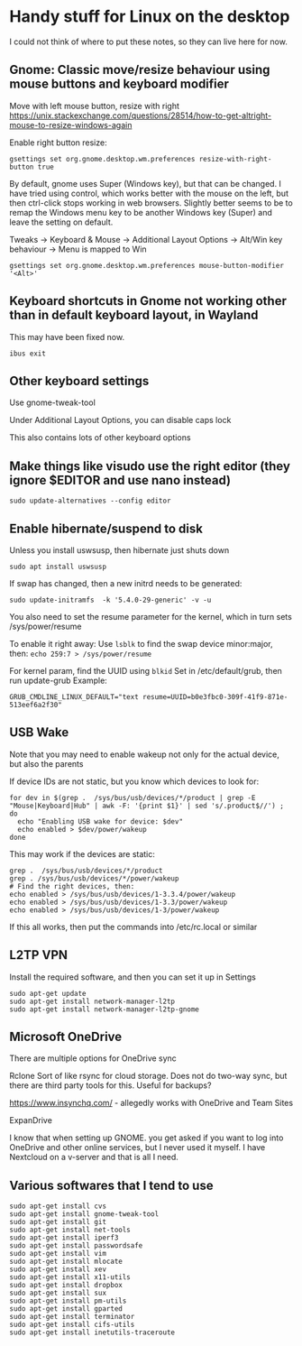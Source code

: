 # Handy stuff for Linux on the desktop
I could not think of where to put these notes, so they can live here for now.

## Gnome: Classic move/resize behaviour using mouse buttons and keyboard modifier
Move with left mouse button, resize with right
https://unix.stackexchange.com/questions/28514/how-to-get-altright-mouse-to-resize-windows-again

Enable right button resize:
```
gsettings set org.gnome.desktop.wm.preferences resize-with-right-button true
```

By default, gnome uses Super (Windows key), but that can be changed.
I have tried using control, which works better with the mouse on the left, but then ctrl-click stops working in web browsers.
Slightly better seems to be to remap the Windows menu key to be another Windows key (Super) and leave the setting on default.

Tweaks -> Keyboard & Mouse -> Additional Layout Options -> Alt/Win key behaviour -> Menu is mapped to Win

```
gsettings set org.gnome.desktop.wm.preferences mouse-button-modifier '<Alt>'
```

## Keyboard shortcuts in Gnome not working other than in default keyboard layout, in Wayland
This may have been fixed now.
```
ibus exit
```

## Other keyboard settings
Use gnome-tweak-tool

Under Additional Layout Options, you can disable caps lock

This also contains lots of other keyboard options

## Make things like visudo use the right editor (they ignore $EDITOR and use nano instead)
```
sudo update-alternatives --config editor
```

## Enable hibernate/suspend to disk

Unless you install uswsusp, then hibernate just shuts down
```
sudo apt install uswsusp
```

If swap has changed, then a new initrd needs to be generated:
```
sudo update-initramfs  -k '5.4.0-29-generic' -v -u
```

You also need to set the resume parameter for the kernel, which in turn sets /sys/power/resume

To enable it right away:
Use `lsblk` to find the swap device minor:major, then: `echo 259:7 > /sys/power/resume`

For kernel param, find the UUID using `blkid`
Set in /etc/default/grub, then run update-grub
Example:
```
GRUB_CMDLINE_LINUX_DEFAULT="text resume=UUID=b0e3fbc0-309f-41f9-871e-513eef6a2f30"

```

## USB Wake
Note that you may need to enable wakeup not only for the actual device, but also the parents

If device IDs are not static, but you know which devices to look for:
```
for dev in $(grep .  /sys/bus/usb/devices/*/product | grep -E "Mouse|Keyboard|Hub" | awk -F: '{print $1}' | sed 's/.product$//') ; do
  echo "Enabling USB wake for device: $dev"
  echo enabled > $dev/power/wakeup
done
```

This may work if the devices are static:
```
grep .  /sys/bus/usb/devices/*/product
grep . /sys/bus/usb/devices/*/power/wakeup
# Find the right devices, then:
echo enabled > /sys/bus/usb/devices/1-3.3.4/power/wakeup
echo enabled > /sys/bus/usb/devices/1-3.3/power/wakeup
echo enabled > /sys/bus/usb/devices/1-3/power/wakeup
```

If this all works, then put the commands into /etc/rc.local or similar

## L2TP VPN
Install the required software, and then you can set it up in Settings
```
sudo apt-get update
sudo apt-get install network-manager-l2tp
sudo apt-get install network-manager-l2tp-gnome
```


## Microsoft OneDrive
There are multiple options for OneDrive sync

Rclone
Sort of like rsync for cloud storage. Does not do two-way sync, but there are third party tools for this. Useful for backups?

https://www.insynchq.com/ - allegedly works with OneDrive and Team Sites

ExpanDrive

I know that when setting up GNOME. you get asked if you want to log into OneDrive and other online services, but I never used it myself. I have Nextcloud on a v-server and that is all I need.


## Various softwares that I tend to use
```
sudo apt-get install cvs
sudo apt-get install gnome-tweak-tool
sudo apt-get install git
sudo apt-get install net-tools
sudo apt-get install iperf3
sudo apt-get install passwordsafe
sudo apt-get install vim
sudo apt-get install mlocate
sudo apt-get install xev
sudo apt-get install x11-utils
sudo apt-get install dropbox
sudo apt-get install sux
sudo apt-get install pm-utils
sudo apt-get install gparted
sudo apt-get install terminator
sudo apt-get install cifs-utils
sudo apt-get install inetutils-traceroute
```
